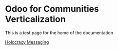 # Odoo for Communities Verticalization #

This is a test page for the home of the documentation

[Holocracy Messaging](/holocracy/)
